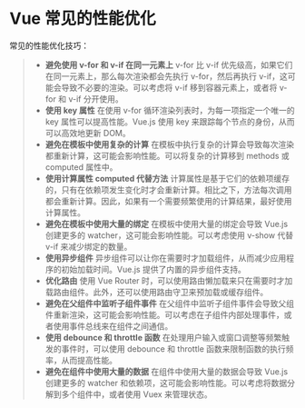 # Vue 常见的性能优化

常见的性能优化技巧：

> - **避免使用 v-for 和 v-if 在同一元素上**
v-for 比 v-if 优先级高，如果它们在同一元素上，那么每次渲染都会先执行 v-for，然后再执行 v-if，这可能会导致不必要的渲染。可以考虑将 v-if 移到容器元素上，或者将 v-for 和 v-if 分开使用。
> - **使用 key 属性**
在使用 v-for 循环渲染列表时，为每一项指定一个唯一的 key 属性可以提高性能。Vue.js 使用 key 来跟踪每个节点的身份，从而可以高效地更新 DOM。
> - **避免在模板中使用复杂的计算**
在模板中执行复杂的计算会导致每次渲染都重新计算，这可能会影响性能。可以将复杂的计算移到 methods 或 computed 属性中。
> - **使用计算属性 computed 代替方法**
计算属性是基于它们的依赖项缓存的，只有在依赖项发生变化时才会重新计算。相比之下，方法每次调用都会重新计算。因此，如果有一个需要频繁使用的计算结果，最好使用计算属性。
> - **避免在模板中使用大量的绑定**
在模板中使用大量的绑定会导致 Vue.js 创建更多的 watcher，这可能会影响性能。可以考虑使用 v-show 代替 v-if 来减少绑定的数量。
> - **使用异步组件**
异步组件可以让你在需要时才加载组件，从而减少应用程序的初始加载时间。Vue.js 提供了内置的异步组件支持。
> - **优化路由**
使用 Vue Router 时，可以使用路由懒加载来只在需要时才加载路由组件。此外，还可以使用路由守卫来预加载或缓存组件。
> - **避免在父组件中监听子组件事件**
在父组件中监听子组件事件会导致父组件重新渲染，这可能会影响性能。可以考虑在子组件内部处理事件，或者使用事件总线来在组件之间通信。
> - **使用 debounce 和 throttle 函数**
在处理用户输入或窗口调整等频繁触发的事件时，可以使用 debounce 和 throttle 函数来限制函数的执行频率，从而提高性能。
> - **避免在组件中使用大量的数据**
在组件中使用大量的数据会导致 Vue.js 创建更多的 watcher 和依赖项，这可能会影响性能。可以考虑将数据分解到多个组件中，或者使用 Vuex 来管理状态。
